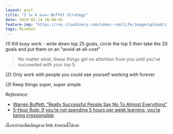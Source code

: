 ```yaml
---
layout: post
title: "3 ใน 6 ข้อของ Buffet Strategy"
date: 2019-02-14 16:08:01
feature-img: "https://res.cloudinary.com/sdees-reallife/image/upload/c_crop,h_300,w_800,y_90/v1550213623/buffet.jpg"
tags: Mindset
---
```

*(1)* Kill busy work - write down top 25 goals, circle the top 5 then take the 20 goals and put them on an "avoid-at-all-cost"

> No matter what, these things get no attention from you until you've succeeded with your top 5.

*(2)* Only work with people you could see yourself working with forever

*(3)* Keep things super, super simple

*Reference:*
- [Warren Buffett: “Really Successful People Say No To Almost Everything”](https://medium.com/accelerated-intelligence/warren-buffett-really-successful-people-say-no-to-almost-everything-ab78832ffebc)
- [5-Hour Rule: If you’re not spending 5 hours per week learning, you’re being irresponsible](https://medium.com/accelerated-intelligence/the-5-hour-rule-if-youre-not-spending-5-hours-per-week-learning-you-re-being-irresponsible-791c3f18f5e6)

เนื้อหาอ่านเพิ่มเติมดูตาม link ด้านบนนี้ได้เลย
